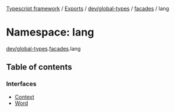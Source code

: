 [Typescript framework](../index.md) / [Exports](../modules.md) / [dev/global-types](dev_global_types.md) / [facades](dev_global_types.facades.md) / lang

# Namespace: lang

[dev/global-types](dev_global_types.md).[facades](dev_global_types.facades.md).lang

## Table of contents

### Interfaces

- [Context](../interfaces/dev_global_types.facades.lang.Context.md)
- [Word](../interfaces/dev_global_types.facades.lang.Word.md)
